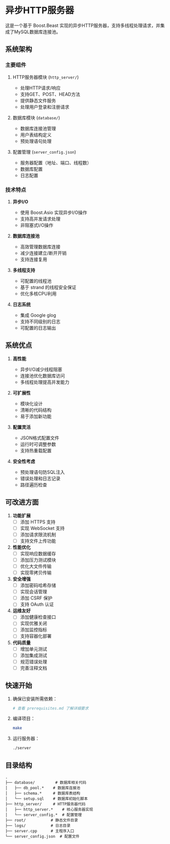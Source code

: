 # 异步HTTP服务器

这是一个基于 Boost.Beast 实现的异步HTTP服务器，支持多线程处理请求，并集成了MySQL数据库连接池。

## 系统架构

### 主要组件
1. HTTP服务器模块 (`http_server/`)
   - 处理HTTP请求/响应
   - 支持GET、POST、HEAD方法
   - 提供静态文件服务
   - 处理用户登录和注册请求

2. 数据库模块 (`database/`)
   - 数据库连接池管理
   - 用户表结构定义
   - 预处理语句处理

3. 配置管理 (`server_config.json`)
   - 服务器配置（地址、端口、线程数）
   - 数据库配置
   - 日志配置

### 技术特点
1. **异步I/O**
   - 使用 Boost.Asio 实现异步I/O操作
   - 支持高并发请求处理
   - 非阻塞式I/O操作

2. **数据库连接池**
   - 高效管理数据库连接
   - 减少连接建立/断开开销
   - 支持连接复用

3. **多线程支持**
   - 可配置的线程池
   - 基于 strand 的线程安全保证
   - 优化多核CPU利用

4. **日志系统**
   - 集成 Google glog
   - 支持不同级别的日志
   - 可配置的日志输出

## 系统优点

1. **高性能**
   - 异步I/O减少线程阻塞
   - 连接池优化数据库访问
   - 多线程处理提高并发能力

2. **可扩展性**
   - 模块化设计
   - 清晰的代码结构
   - 易于添加新功能

3. **配置灵活**
   - JSON格式配置文件
   - 运行时可调整参数
   - 支持热重载配置

4. **安全性考虑**
   - 预处理语句防SQL注入
   - 错误处理和日志记录
   - 路径遍历检查

## 可改进方面

1. **功能扩展**
   - [ ] 添加 HTTPS 支持
   - [ ] 实现 WebSocket 支持
   - [ ] 添加请求限流机制
   - [ ] 支持文件上传功能

2. **性能优化**
   - [ ] 实现响应数据缓存
   - [ ] 添加压力测试模块
   - [ ] 优化大文件传输
   - [ ] 实现零拷贝传输

3. **安全增强**
   - [ ] 添加密码哈希存储
   - [ ] 实现会话管理
   - [ ] 添加 CSRF 保护
   - [ ] 支持 OAuth 认证

4. **运维友好**
   - [ ] 添加健康检查接口
   - [ ] 实现优雅关闭
   - [ ] 添加监控指标
   - [ ] 支持容器化部署

5. **代码质量**
   - [ ] 增加单元测试
   - [ ] 添加集成测试
   - [ ] 规范错误处理
   - [ ] 完善注释文档

## 快速开始

1. 确保已安装所需依赖：
   ```bash
   # 查看 prerequisites.md 了解详细要求
   ```

2. 编译项目：
   ```bash
   make
   ```

3. 运行服务器：
   ```bash
   ./server
   ```

## 目录结构
```
.
├── database/         # 数据库相关代码
│   ├── db_pool.*    # 数据库连接池
│   ├── schema.*     # 数据库表结构
│   └── setup.sql    # 数据库初始化脚本
├── http_server/     # HTTP服务器代码
│   ├── http_server.*    # 核心服务器实现
│   └── server_config.*  # 配置管理
├── root/           # 静态文件目录
├── logs/           # 日志目录
├── server.cpp      # 主程序入口
└── server_config.json  # 配置文件
```
